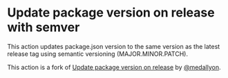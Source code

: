 # Update package version on release with semver

This action updates package.json version to the same version as the latest release tag using semantic versioning (MAJOR.MINOR.PATCH).

This action is a fork of [Update package version on release](https://github.com/medallyon/update-package-version-on-release.git) by [@medallyon](https://github.com/medallyon).